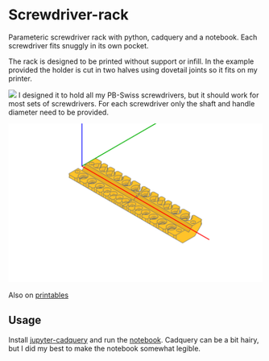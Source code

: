 # Screwdriver-rack
Parameteric screwdriver rack with python, cadquery and a notebook. Each screwdriver fits snuggly in its own pocket. 

The rack is designed to be printed without support or infill. In the example provided the holder is cut in two halves using dovetail joints so it fits on my printer. 

![](images/Final.png)
I designed it to hold all my PB-Swiss screwdrivers, but it should work for most sets of screwdrivers. For each screwdriver only the shaft and handle diameter need to be provided.

![](images/screw-driver-rack-split.png)

Also on [printables](https://www.printables.com/model/731096-screwdriver-rack-paramateric-cadquery-pb-swiss)

## Usage

Install [jupyter-cadquery](https://github.com/bernhard-42/jupyter-cadquery) and run the [notebook](screw-driver-rack.ipynb). Cadquery can be a bit hairy, but I did my best to make the notebook somewhat legible.
